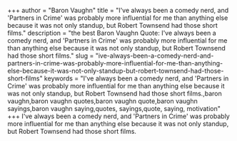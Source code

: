 +++
author = "Baron Vaughn"
title = "I've always been a comedy nerd, and 'Partners in Crime' was probably more influential for me than anything else because it was not only standup, but Robert Townsend had those short films."
description = "the best Baron Vaughn Quote: I've always been a comedy nerd, and 'Partners in Crime' was probably more influential for me than anything else because it was not only standup, but Robert Townsend had those short films."
slug = "ive-always-been-a-comedy-nerd-and-partners-in-crime-was-probably-more-influential-for-me-than-anything-else-because-it-was-not-only-standup-but-robert-townsend-had-those-short-films"
keywords = "I've always been a comedy nerd, and 'Partners in Crime' was probably more influential for me than anything else because it was not only standup, but Robert Townsend had those short films.,baron vaughn,baron vaughn quotes,baron vaughn quote,baron vaughn sayings,baron vaughn saying,quotes, sayings,quote, saying, motivation"
+++
I've always been a comedy nerd, and 'Partners in Crime' was probably more influential for me than anything else because it was not only standup, but Robert Townsend had those short films.
